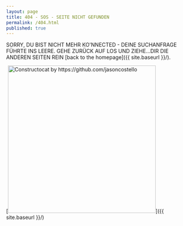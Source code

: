 ```yaml
---
layout: page
title: 404 - SOS - SEITE NICHT GEFUNDEN
permalink: /404.html
published: true
---
```


SORRY, DU BIST NICHT MEHR KO'NNECTED - DEINE SUCHANFRAGE FÜHRTE INS LEERE. GEHE ZURÜCK AUF LOS UND ZIEHE...DIR DIE ANDEREN SEITEN REIN [back to the homepage]({{ site.baseurl }}/).

[<img src="{{ site.baseurl }}/images/404.jpg" alt="Constructocat by https://github.com/jasoncostello" style="width: 400px;"/>]({{ site.baseurl }}/)
